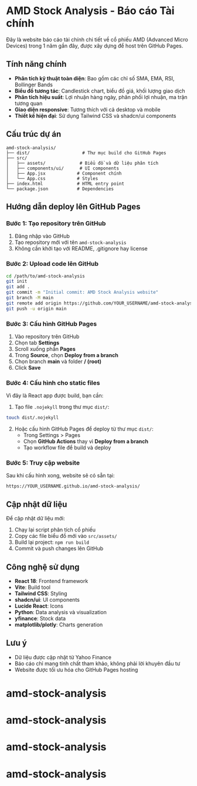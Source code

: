 # AMD Stock Analysis - Báo cáo Tài chính

Đây là website báo cáo tài chính chi tiết về cổ phiếu AMD (Advanced Micro Devices) trong 1 năm gần đây, được xây dựng để host trên GitHub Pages.

## Tính năng chính

- **Phân tích kỹ thuật toàn diện**: Bao gồm các chỉ số SMA, EMA, RSI, Bollinger Bands
- **Biểu đồ tương tác**: Candlestick chart, biểu đồ giá, khối lượng giao dịch
- **Phân tích hiệu suất**: Lợi nhuận hàng ngày, phân phối lợi nhuận, ma trận tương quan
- **Giao diện responsive**: Tương thích với cả desktop và mobile
- **Thiết kế hiện đại**: Sử dụng Tailwind CSS và shadcn/ui components

## Cấu trúc dự án

```
amd-stock-analysis/
├── dist/                    # Thư mục build cho GitHub Pages
├── src/
│   ├── assets/             # Biểu đồ và dữ liệu phân tích
│   ├── components/ui/      # UI components
│   ├── App.jsx            # Component chính
│   └── App.css            # Styles
├── index.html             # HTML entry point
└── package.json           # Dependencies
```

## Hướng dẫn deploy lên GitHub Pages

### Bước 1: Tạo repository trên GitHub
1. Đăng nhập vào GitHub
2. Tạo repository mới với tên `amd-stock-analysis`
3. Không cần khởi tạo với README, .gitignore hay license

### Bước 2: Upload code lên GitHub
```bash
cd /path/to/amd-stock-analysis
git init
git add .
git commit -m "Initial commit: AMD Stock Analysis website"
git branch -M main
git remote add origin https://github.com/YOUR_USERNAME/amd-stock-analysis.git
git push -u origin main
```

### Bước 3: Cấu hình GitHub Pages
1. Vào repository trên GitHub
2. Chọn tab **Settings**
3. Scroll xuống phần **Pages**
4. Trong **Source**, chọn **Deploy from a branch**
5. Chọn branch **main** và folder **/ (root)**
6. Click **Save**

### Bước 4: Cấu hình cho static files
Vì đây là React app được build, bạn cần:

1. Tạo file `.nojekyll` trong thư mục `dist/`:
```bash
touch dist/.nojekyll
```

2. Hoặc cấu hình GitHub Pages để deploy từ thư mục `dist/`:
   - Trong Settings > Pages
   - Chọn **GitHub Actions** thay vì **Deploy from a branch**
   - Tạo workflow file để build và deploy

### Bước 5: Truy cập website
Sau khi cấu hình xong, website sẽ có sẵn tại:
```
https://YOUR_USERNAME.github.io/amd-stock-analysis/
```

## Cập nhật dữ liệu

Để cập nhật dữ liệu mới:
1. Chạy lại script phân tích cổ phiếu
2. Copy các file biểu đồ mới vào `src/assets/`
3. Build lại project: `npm run build`
4. Commit và push changes lên GitHub

## Công nghệ sử dụng

- **React 18**: Frontend framework
- **Vite**: Build tool
- **Tailwind CSS**: Styling
- **shadcn/ui**: UI components
- **Lucide React**: Icons
- **Python**: Data analysis và visualization
- **yfinance**: Stock data
- **matplotlib/plotly**: Charts generation

## Lưu ý

- Dữ liệu được cập nhật từ Yahoo Finance
- Báo cáo chỉ mang tính chất tham khảo, không phải lời khuyên đầu tư
- Website được tối ưu hóa cho GitHub Pages hosting

# amd-stock-analysis
# amd-stock-analysis
# amd-stock-analysis
# amd-stock-analysis
